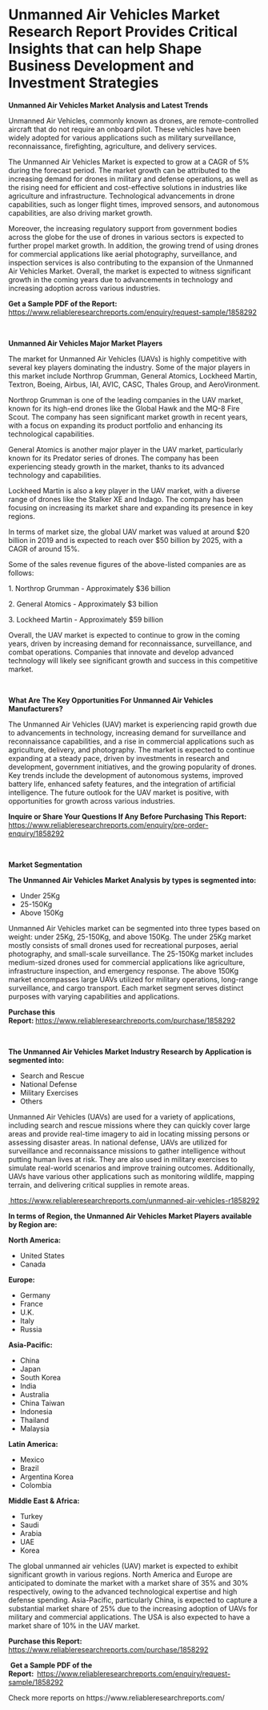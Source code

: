<p><h1>Unmanned Air Vehicles Market Research Report Provides Critical Insights that can help Shape Business Development and Investment Strategies</h1></p><p><strong>Unmanned Air Vehicles Market Analysis and Latest Trends</strong></p>
<p><p>Unmanned Air Vehicles, commonly known as drones, are remote-controlled aircraft that do not require an onboard pilot. These vehicles have been widely adopted for various applications such as military surveillance, reconnaissance, firefighting, agriculture, and delivery services.</p><p>The Unmanned Air Vehicles Market is expected to grow at a CAGR of 5% during the forecast period. The market growth can be attributed to the increasing demand for drones in military and defense operations, as well as the rising need for efficient and cost-effective solutions in industries like agriculture and infrastructure. Technological advancements in drone capabilities, such as longer flight times, improved sensors, and autonomous capabilities, are also driving market growth.</p><p>Moreover, the increasing regulatory support from government bodies across the globe for the use of drones in various sectors is expected to further propel market growth. In addition, the growing trend of using drones for commercial applications like aerial photography, surveillance, and inspection services is also contributing to the expansion of the Unmanned Air Vehicles Market. Overall, the market is expected to witness significant growth in the coming years due to advancements in technology and increasing adoption across various industries.</p></p>
<p><strong>Get a Sample PDF of the Report:&nbsp;</strong> <a href="https://www.reliableresearchreports.com/enquiry/request-sample/1858292">https://www.reliableresearchreports.com/enquiry/request-sample/1858292</a></p>
<p>&nbsp;</p>
<p><strong>Unmanned Air Vehicles Major Market Players</strong></p>
<p><p>The market for Unmanned Air Vehicles (UAVs) is highly competitive with several key players dominating the industry. Some of the major players in this market include Northrop Grumman, General Atomics, Lockheed Martin, Textron, Boeing, Airbus, IAI, AVIC, CASC, Thales Group, and AeroVironment.</p><p>Northrop Grumman is one of the leading companies in the UAV market, known for its high-end drones like the Global Hawk and the MQ-8 Fire Scout. The company has seen significant market growth in recent years, with a focus on expanding its product portfolio and enhancing its technological capabilities.</p><p>General Atomics is another major player in the UAV market, particularly known for its Predator series of drones. The company has been experiencing steady growth in the market, thanks to its advanced technology and capabilities.</p><p>Lockheed Martin is also a key player in the UAV market, with a diverse range of drones like the Stalker XE and Indago. The company has been focusing on increasing its market share and expanding its presence in key regions.</p><p>In terms of market size, the global UAV market was valued at around $20 billion in 2019 and is expected to reach over $50 billion by 2025, with a CAGR of around 15%.</p><p>Some of the sales revenue figures of the above-listed companies are as follows:</p><p>1. Northrop Grumman - Approximately $36 billion</p><p>2. General Atomics - Approximately $3 billion</p><p>3. Lockheed Martin - Approximately $59 billion</p><p>Overall, the UAV market is expected to continue to grow in the coming years, driven by increasing demand for reconnaissance, surveillance, and combat operations. Companies that innovate and develop advanced technology will likely see significant growth and success in this competitive market.</p></p>
<p>&nbsp;</p>
<p><strong>What Are The Key Opportunities For Unmanned Air Vehicles Manufacturers?</strong></p>
<p><p>The Unmanned Air Vehicles (UAV) market is experiencing rapid growth due to advancements in technology, increasing demand for surveillance and reconnaissance capabilities, and a rise in commercial applications such as agriculture, delivery, and photography. The market is expected to continue expanding at a steady pace, driven by investments in research and development, government initiatives, and the growing popularity of drones. Key trends include the development of autonomous systems, improved battery life, enhanced safety features, and the integration of artificial intelligence. The future outlook for the UAV market is positive, with opportunities for growth across various industries.</p></p>
<p><strong>Inquire or Share Your Questions If Any Before Purchasing This Report:</strong> <a href="https://www.reliableresearchreports.com/enquiry/pre-order-enquiry/1858292">https://www.reliableresearchreports.com/enquiry/pre-order-enquiry/1858292</a></p>
<p>&nbsp;</p>
<p><strong>Market Segmentation</strong></p>
<p><strong>The Unmanned Air Vehicles Market Analysis by types is segmented into:</strong></p>
<p><ul><li>Under 25Kg</li><li>25-150Kg</li><li>Above 150Kg</li></ul></p>
<p><p>Unmanned Air Vehicles market can be segmented into three types based on weight: under 25Kg, 25-150Kg, and above 150Kg. The under 25Kg market mostly consists of small drones used for recreational purposes, aerial photography, and small-scale surveillance. The 25-150Kg market includes medium-sized drones used for commercial applications like agriculture, infrastructure inspection, and emergency response. The above 150Kg market encompasses large UAVs utilized for military operations, long-range surveillance, and cargo transport. Each market segment serves distinct purposes with varying capabilities and applications.</p></p>
<p><strong>Purchase this Report:&nbsp;</strong><a href="https://www.reliableresearchreports.com/purchase/1858292">https://www.reliableresearchreports.com/purchase/1858292</a></p>
<p>&nbsp;</p>
<p><strong>The Unmanned Air Vehicles Market Industry Research by Application is segmented into:</strong></p>
<p><ul><li>Search and Rescue</li><li>National Defense</li><li>Military Exercises</li><li>Others</li></ul></p>
<p><p>Unmanned Air Vehicles (UAVs) are used for a variety of applications, including search and rescue missions where they can quickly cover large areas and provide real-time imagery to aid in locating missing persons or assessing disaster areas. In national defense, UAVs are utilized for surveillance and reconnaissance missions to gather intelligence without putting human lives at risk. They are also used in military exercises to simulate real-world scenarios and improve training outcomes. Additionally, UAVs have various other applications such as monitoring wildlife, mapping terrain, and delivering critical supplies in remote areas.</p></p>
<p><a href="https://www.reliableresearchreports.com/unmanned-air-vehicles-r1858292">&nbsp;https://www.reliableresearchreports.com/unmanned-air-vehicles-r1858292</a></p>
<p><strong>In terms of Region, the Unmanned Air Vehicles Market Players available by Region are:</strong></p>
<p>
    <p> <strong> North America: </strong>
        <ul>
            <li>United States</li>
            <li>Canada</li>
        </ul>
        </p> 
    <p> <strong> Europe: </strong>
        <ul>
            <li>Germany</li>
            <li>France</li>
            <li>U.K.</li>
            <li>Italy</li>
            <li>Russia</li>
        </ul>
        </p> 
    <p> <strong> Asia-Pacific: </strong>
        <ul>
            <li>China</li>
            <li>Japan</li>
            <li>South Korea</li>
            <li>India</li>
            <li>Australia</li>
            <li>China Taiwan</li>
            <li>Indonesia</li>
            <li>Thailand</li>
            <li>Malaysia</li>
        </ul>
        </p> 
    <p> <strong> Latin America: </strong>
        <ul>
            <li>Mexico</li>
            <li>Brazil</li>
            <li>Argentina Korea</li>
            <li>Colombia</li>
        </ul>
        </p> 
    <p> <strong> Middle East & Africa: </strong>
        <ul>
            <li>Turkey</li>
            <li>Saudi</li>
            <li>Arabia</li>
            <li>UAE</li>
            <li>Korea</li>
        </ul>
    </p>
    </p>
<p><p>The global unmanned air vehicles (UAV) market is expected to exhibit significant growth in various regions. North America and Europe are anticipated to dominate the market with a market share of 35% and 30% respectively, owing to the advanced technological expertise and high defense spending. Asia-Pacific, particularly China, is expected to capture a substantial market share of 25% due to the increasing adoption of UAVs for military and commercial applications. The USA is also expected to have a market share of 10% in the UAV market.</p></p>
<p><strong>Purchase this Report: </strong><a href="https://www.reliableresearchreports.com/purchase/1858292">https://www.reliableresearchreports.com/purchase/1858292</a></p>
<p>&nbsp;<strong>Get a Sample PDF of the Report:&nbsp;&nbsp;</strong><a href="https://www.reliableresearchreports.com/enquiry/request-sample/1858292">https://www.reliableresearchreports.com/enquiry/request-sample/1858292</a></p>
<p><strong></strong></p>
<p>Check more reports on https://www.reliableresearchreports.com/</p>
